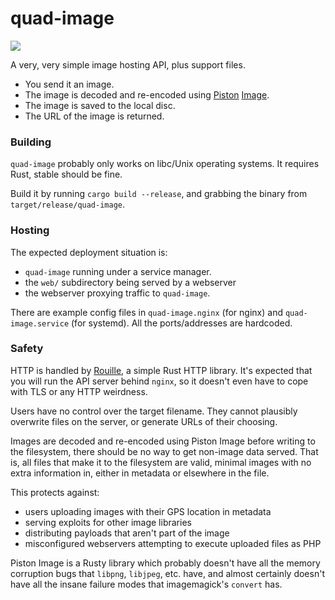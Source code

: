 # quad-image

[![](https://img.shields.io/crates/v/quad-image.svg)](https://crates.io/crates/quad-image)

A very, very simple image hosting API, plus support files.

 * You send it an image.
 * The image is decoded and re-encoded using
[Piston](http://www.piston.rs/) [Image](https://crates.io/crates/image).
 * The image is saved to the local disc.
 * The URL of the image is returned.

### Building

`quad-image` probably only works on libc/Unix operating systems.
It requires Rust, stable should be fine.

Build it by running `cargo build --release`, and grabbing the binary from
`target/release/quad-image`.


### Hosting

The expected deployment situation is:

 * `quad-image` running under a service manager.
 * the `web/` subdirectory being served by a webserver
 * the webserver proxying traffic to `quad-image`.

There are example config files in `quad-image.nginx` (for nginx) and
`quad-image.service` (for systemd). All the ports/addresses are hardcoded.

### Safety

HTTP is handled by [Rouille](https://crates.io/crates/rouille), a simple
Rust HTTP library. It's expected that you will run the API server
behind `nginx`, so it doesn't even have to cope with TLS or any HTTP
weirdness.

Users have no control over the target filename. They cannot plausibly
overwrite files on the server, or generate URLs of their choosing.

Images are decoded and re-encoded using Piston Image before writing
to the filesystem, there should be no way to get non-image data served.
That is, all files that make it to the filesystem are valid, minimal
images with no extra information in, either in metadata or elsewhere
in the file.

This protects against:

 * users uploading images with their GPS location in metadata
 * serving exploits for other image libraries
 * distributing payloads that aren't part of the image
 * misconfigured webservers attempting to execute uploaded files as PHP

Piston Image is a Rusty library which probably doesn't have all the
memory corruption bugs that `libpng`, `libjpeg`, etc. have, and
almost certainly doesn't have all the insane failure modes that
imagemagick's `convert` has.
